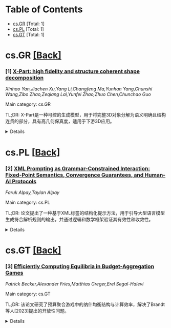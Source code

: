 <div id=toc></div>

# Table of Contents

- [cs.GR](#cs.GR) [Total: 1]
- [cs.PL](#cs.PL) [Total: 1]
- [cs.GT](#cs.GT) [Total: 1]


<div id='cs.GR'></div>

# cs.GR [[Back]](#toc)

### [1] [X-Part: high fidelity and structure coherent shape decomposition](https://arxiv.org/abs/2509.08643)
*Xinhao Yan,Jiachen Xu,Yang Li,Changfeng Ma,Yunhan Yang,Chunshi Wang,Zibo Zhao,Zeqiang Lai,Yunfei Zhao,Zhuo Chen,Chunchao Guo*

Main category: cs.GR

TL;DR: X-Part是一种可控的生成模型，用于将完整3D对象分解为语义明确且结构连贯的部分，具有高几何保真度，适用于下游3D应用。


<details>
  <summary>Details</summary>
Motivation: 现有的基于部分的生成方法在可控性和语义分解上表现不足，难以满足下游应用的需求。

Method: X-Part利用边界框作为部分生成的提示，并注入点级语义特征以实现有意义的分解，同时设计了可编辑的交互生成流水线。

Result: 实验结果显示，X-Part在部分级别形状生成中达到最先进性能，为生成可编辑且结构合理的3D资源提供了新范式。

Conclusion: X-Part为下游3D应用提供了一种高效、可控且语义清晰的生成方法，代码将公开发布以支持研究。

Abstract: Generating 3D shapes at part level is pivotal for downstream applications
such as mesh retopology, UV mapping, and 3D printing. However, existing
part-based generation methods often lack sufficient controllability and suffer
from poor semantically meaningful decomposition. To this end, we introduce
X-Part, a controllable generative model designed to decompose a holistic 3D
object into semantically meaningful and structurally coherent parts with high
geometric fidelity. X-Part exploits the bounding box as prompts for the part
generation and injects point-wise semantic features for meaningful
decomposition. Furthermore, we design an editable pipeline for interactive part
generation. Extensive experimental results show that X-Part achieves
state-of-the-art performance in part-level shape generation. This work
establishes a new paradigm for creating production-ready, editable, and
structurally sound 3D assets. Codes will be released for public research.

</details>


<div id='cs.PL'></div>

# cs.PL [[Back]](#toc)

### [2] [XML Prompting as Grammar-Constrained Interaction: Fixed-Point Semantics, Convergence Guarantees, and Human-AI Protocols](https://arxiv.org/abs/2509.08182)
*Faruk Alpay,Taylan Alpay*

Main category: cs.PL

TL;DR: 论文提出了一种基于XML标签的结构化提示方法，用于引导大型语言模型生成符合解析规则的输出，并通过逻辑和数学框架验证其有效性和收敛性。


<details>
  <summary>Details</summary>
Motivation: 为了解决现实系统中大型语言模型输出难以解析和不符合模式的问题，研究提出了一种结构化提示方法，以提高输出的可解析性和模式一致性。

Method: 该方法结合了语法约束解码、分层提示的固定点语义和人类-AI交互循环，并通过形式化XML树的完全格论和收敛性证明验证其有效性。

Result: 结果表明，该方法能够保证输出的良好形式并保持任务性能，同时通过多层人类-AI交互模式和工具使用展示了实际部署的可行性。

Conclusion: 研究通过数学证明和实际应用展示了结构化提示的有效性，并将其与最新的语法对齐解码和程序化提示进展联系起来。

Abstract: Structured prompting with XML tags has emerged as an effective way to steer
large language models (LLMs) toward parseable, schema-adherent outputs in
real-world systems. We develop a logic-first treatment of XML prompting that
unifies (i) grammar-constrained decoding, (ii) fixed-point semantics over
lattices of hierarchical prompts, and (iii) convergent human-AI interaction
loops. We formalize a complete lattice of XML trees under a refinement order
and prove that monotone prompt-to-prompt operators admit least fixed points
(Knaster-Tarski) that characterize steady-state protocols; under a task-aware
contraction metric on trees, we further prove Banach-style convergence of
iterative guidance. We instantiate these results with context-free grammars
(CFGs) for XML schemas and show how constrained decoding guarantees
well-formedness while preserving task performance. A set of multi-layer
human-AI interaction recipes demonstrates practical deployment patterns,
including multi-pass "plan $\to$ verify $\to$ revise" routines and agentic tool
use. We provide mathematically complete proofs and tie our framework to recent
advances in grammar-aligned decoding, chain-of-verification, and programmatic
prompting.

</details>


<div id='cs.GT'></div>

# cs.GT [[Back]](#toc)

### [3] [Efficiently Computing Equilibria in Budget-Aggregation Games](https://arxiv.org/abs/2509.08767)
*Patrick Becker,Alexander Fries,Matthias Greger,Erel Segal-Halevi*

Main category: cs.GT

TL;DR: 该论文研究了预算聚合游戏中的纳什均衡结构与计算效率，解决了Brandt等人[2023]提出的开放性问题。


<details>
  <summary>Details</summary>
Motivation: 预算聚合涉及如何在给定预算和代理偏好的情况下，公平分配资源。论文从博弈论角度出发，探讨了代理对部分预算拥有虚拟决策权时的交互行为。

Method: 采用博弈论模型，研究了预算聚合游戏的纳什均衡结构，并针对多种偏好模型提供了高效计算纳什均衡的方法。

Result: 论文证明，对于Leontief效用函数，纳什均衡可以在多项式时间内求解，解决了Brandt等人提出的开放性问题。

Conclusion: 该研究为预算分配问题提供了理论支持，展示了纳什均衡在实际应用中的高效可计算性。

Abstract: Budget aggregation deals with the social choice problem of distributing an
exogenously given budget among a set of public projects, given agents'
preferences. Taking a game-theoretic perspective, we initialize the study of
\emph{budget-aggregation games} where each agent has virtual decision power
over some fraction of the budget. This paper investigates the structure and
shows efficient computability of Nash equilibria in this setting for various
preference models. In particular, we show that Nash equilibria for Leontief
utilities can be found in polynomial time, solving an open problem from Brandt
et al. [2023].

</details>
